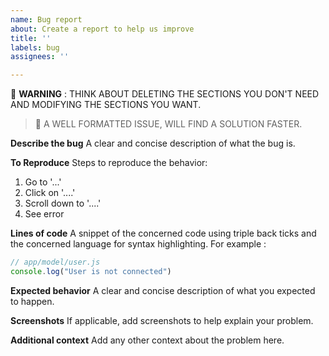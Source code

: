 ```yaml
---
name: Bug report
about: Create a report to help us improve
title: ''
labels: bug
assignees: ''

---
```


🚨 **WARNING** : THINK ABOUT DELETING THE SECTIONS YOU DON'T NEED AND MODIFYING THE SECTIONS YOU WANT.
> 👀 A WELL FORMATTED ISSUE, WILL FIND A SOLUTION FASTER.

**Describe the bug**
A clear and concise description of what the bug is.

**To Reproduce**
Steps to reproduce the behavior:
1. Go to '...'
2. Click on '....'
3. Scroll down to '....'
4. See error

**Lines of code**
A snippet of the concerned code using triple back ticks and the concerned language for syntax highlighting. For example :

```js
// app/model/user.js
console.log("User is not connected")
```

**Expected behavior**
A clear and concise description of what you expected to happen.

**Screenshots**
If applicable, add screenshots to help explain your problem.

**Additional context**
Add any other context about the problem here.
